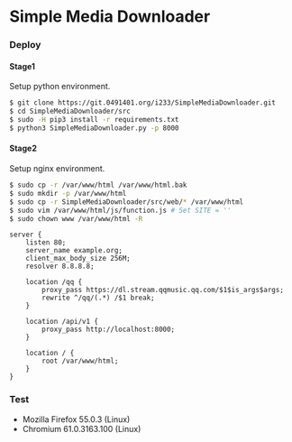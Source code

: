 # Simple Media Downloader

### Deploy

#### Stage1

Setup python environment.

```bash
$ git clone https://git.0491401.org/i233/SimpleMediaDownloader.git
$ cd SimpleMediaDownloader/src
$ sudo -H pip3 install -r requirements.txt
$ python3 SimpleMediaDownloader.py -p 8000
```

#### Stage2

Setup nginx environment.

```bash
$ sudo cp -r /var/www/html /var/www/html.bak
$ sudo mkdir -p /var/www/html
$ sudo cp -r SimpleMediaDownloader/src/web/* /var/www/html
$ sudo vim /var/www/html/js/function.js # Set SITE = ''
$ sudo chown www /var/www/html -R
```

```nginx
server {
    listen 80;
    server_name example.org;
    client_max_body_size 256M;
    resolver 8.8.8.8;

    location /qq {
        proxy_pass https://dl.stream.qqmusic.qq.com/$1$is_args$args;
        rewrite ^/qq/(.*) /$1 break;
    }

    location /api/v1 {
        proxy_pass http://localhost:8000;
    }

    location / {
        root /var/www/html;
    }
}
```

### Test

+ Mozilla Firefox 55.0.3 (Linux)
+ Chromium 61.0.3163.100 (Linux)
